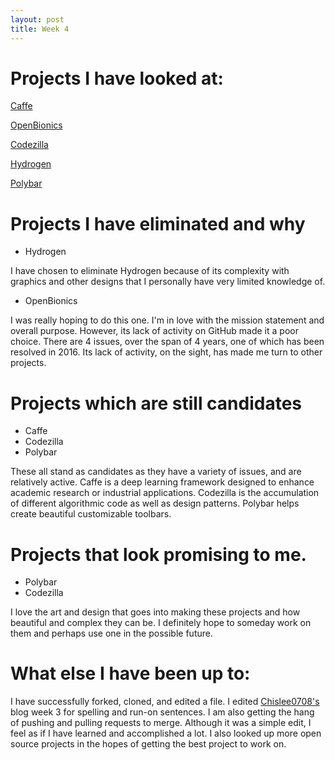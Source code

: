 ```yaml
---
layout: post
title: Week 4
---
```


# Projects I have looked at:

[Caffe](https://github.com/BVLC/caffe)

[OpenBionics](https://github.com/OpenBionics/Prosthetic-Hands)

[Codezilla](https://github.com/Asiatik/codezilla)

[Hydrogen](https://github.com/hydrogen-music/hydrogen)

[Polybar](https://github.com/polybar/polybar)


# Projects I have eliminated and why

  - Hydrogen

  I have chosen to eliminate Hydrogen because of its complexity with graphics and other designs that I personally have very limited knowledge of.

  - OpenBionics

  I was really hoping to do this one. I'm in love with the mission statement and overall purpose. However, its lack of activity on GitHub made it a poor choice. There are 4 issues, over the span of 4 years, one of which has been resolved in 2016. Its lack of activity, on the sight, has made me turn to other projects.


# Projects which are still candidates

 - Caffe
 - Codezilla
 - Polybar

  These all stand as candidates as they have a variety of issues, and are relatively active. Caffe is a deep learning framework designed to enhance academic research or industrial applications. Codezilla is the accumulation of different algorithmic code as well as design patterns. Polybar helps create beautiful customizable toolbars.

# Projects that look promising to me.

  - Polybar
  - Codezilla

   I love the art and design that goes into making these projects and how beautiful and complex they can be.
   I definitely hope to someday work on them and perhaps use one in the possible future.

# What else I have been up to:

  I have successfully forked, cloned, and edited a file. I edited [Chislee0708's](https://github.com/hunter-college-ossd-spr-2020/chislee0708-weekly/blob/gh-pages/_posts/2020-02-16-week03.md) blog week 3 for spelling and run-on sentences. I am also getting the hang of pushing and pulling requests to merge. Although it was a simple edit, I feel as if I have learned and accomplished a lot. I also looked up more open source projects in the hopes of getting the best project to work on.  
